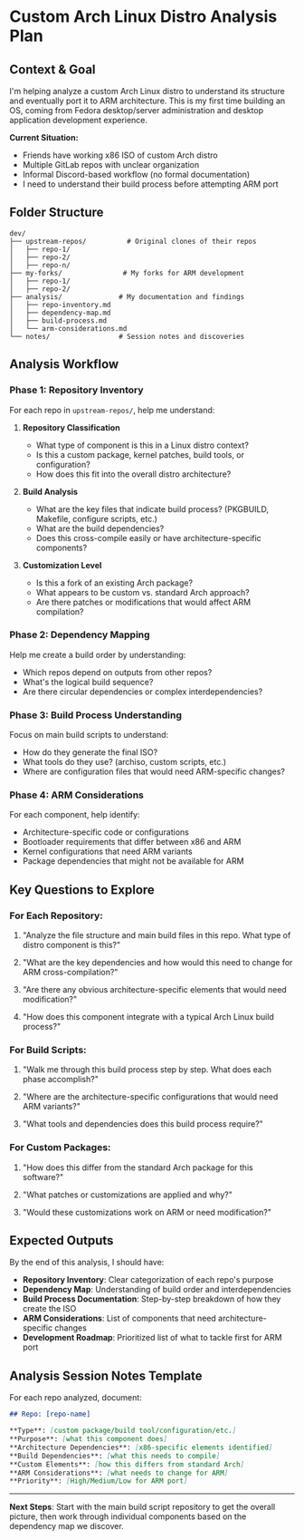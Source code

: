 # Custom Arch Linux Distro Analysis Plan

## Context & Goal
I'm helping analyze a custom Arch Linux distro to understand its structure and eventually port it to ARM architecture. This is my first time building an OS, coming from Fedora desktop/server administration and desktop application development experience.

**Current Situation:**
- Friends have working x86 ISO of custom Arch distro
- Multiple GitLab repos with unclear organization
- Informal Discord-based workflow (no formal documentation)
- I need to understand their build process before attempting ARM port

## Folder Structure

```
dev/
├── upstream-repos/          # Original clones of their repos
│   ├── repo-1/
│   ├── repo-2/
│   ├── repo-n/
├── my-forks/               # My forks for ARM development
│   ├── repo-1/
│   ├── repo-2/
├── analysis/              # My documentation and findings
│   ├── repo-inventory.md
│   ├── dependency-map.md
│   ├── build-process.md
│   └── arm-considerations.md
└── notes/                 # Session notes and discoveries
```

## Analysis Workflow

### Phase 1: Repository Inventory
For each repo in `upstream-repos/`, help me understand:

1. **Repository Classification**
   - What type of component is this in a Linux distro context?
   - Is this a custom package, kernel patches, build tools, or configuration?
   - How does this fit into the overall distro architecture?

2. **Build Analysis**
   - What are the key files that indicate build process? (PKGBUILD, Makefile, configure scripts, etc.)
   - What are the build dependencies?
   - Does this cross-compile easily or have architecture-specific components?

3. **Customization Level**
   - Is this a fork of an existing Arch package?
   - What appears to be custom vs. standard Arch approach?
   - Are there patches or modifications that would affect ARM compilation?

### Phase 2: Dependency Mapping
Help me create a build order by understanding:
- Which repos depend on outputs from other repos?
- What's the logical build sequence?
- Are there circular dependencies or complex interdependencies?

### Phase 3: Build Process Understanding
Focus on main build scripts to understand:
- How do they generate the final ISO?
- What tools do they use? (archiso, custom scripts, etc.)
- Where are configuration files that would need ARM-specific changes?

### Phase 4: ARM Considerations
For each component, help identify:
- Architecture-specific code or configurations
- Bootloader requirements that differ between x86 and ARM
- Kernel configurations that need ARM variants
- Package dependencies that might not be available for ARM

## Key Questions to Explore

### For Each Repository:
1. "Analyze the file structure and main build files in this repo. What type of distro component is this?"

2. "What are the key dependencies and how would this need to change for ARM cross-compilation?"

3. "Are there any obvious architecture-specific elements that would need modification?"

4. "How does this component integrate with a typical Arch Linux build process?"

### For Build Scripts:
1. "Walk me through this build process step by step. What does each phase accomplish?"

2. "Where are the architecture-specific configurations that would need ARM variants?"

3. "What tools and dependencies does this build process require?"

### For Custom Packages:
1. "How does this differ from the standard Arch package for this software?"

2. "What patches or customizations are applied and why?"

3. "Would these customizations work on ARM or need modification?"

## Expected Outputs

By the end of this analysis, I should have:

- **Repository Inventory**: Clear categorization of each repo's purpose
- **Dependency Map**: Understanding of build order and interdependencies  
- **Build Process Documentation**: Step-by-step breakdown of how they create the ISO
- **ARM Considerations**: List of components that need architecture-specific changes
- **Development Roadmap**: Prioritized list of what to tackle first for ARM port

## Analysis Session Notes Template

For each repo analyzed, document:

```markdown
## Repo: [repo-name]

**Type**: [custom package/build tool/configuration/etc.]
**Purpose**: [what this component does]
**Architecture Dependencies**: [x86-specific elements identified]
**Build Dependencies**: [what this needs to compile]
**Custom Elements**: [how this differs from standard Arch]
**ARM Considerations**: [what needs to change for ARM]
**Priority**: [High/Medium/Low for ARM port]
```

---

**Next Steps**: Start with the main build script repository to get the overall picture, then work through individual components based on the dependency map we discover.